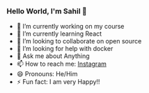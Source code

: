 ### Hello World, I'm Sahil 👋

- 🔭 I’m currently working on my course
- 🌱 I’m currently learning React
- 👯 I’m looking to collaborate on open source
- 🤔 I’m looking for help with docker
- 💬 Ask me about Anything
- 📫 How to reach me: [Instagram](https://www.instagram.com/sahilhooda564/?hl=en)
- 😄 Pronouns: He/Him
- ⚡ Fun fact: I am very Happy!!
